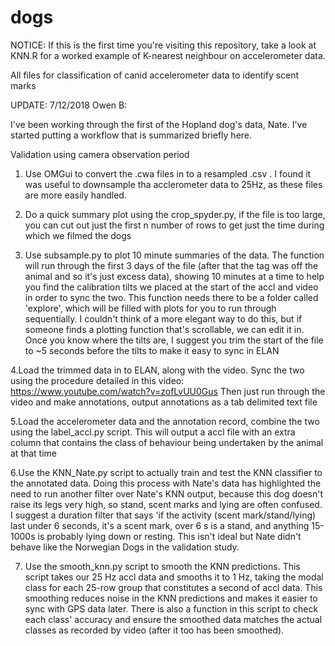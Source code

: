 # dogs
NOTICE: If this is the first time you're visiting this repository, take a look at KNN.R for a worked example of K-nearest neighbour on accelerometer data.

All files for classification of canid accelerometer data to identify scent marks

UPDATE: 7/12/2018
Owen B:

I've been working through the first of the Hopland dog's data, Nate. I've started putting a workflow that is summarized briefly here.

Validation using camera observation period

1. Use OMGui to convert the .cwa files in to a resampled .csv . I found it was useful to downsample tha acclerometer data to 25Hz, as these files are more easily handled.

2. Do a quick summary plot using the crop_spyder.py, if the file is too large, you can cut out just the first n number of rows to get just the time during which we filmed the dogs

3. Use subsample.py to plot 10 minute summaries of the data. The function will run through the first 3 days of the file (after that the tag was off the animal and so it's just excess data), showing 10 minutes at a time to help you find the calibration tilts we placed at the start of the accl and video in order to sync the two. This function needs there to be a folder called 'explore', which will be filled with plots for you to run through sequentially. I couldn't think of a more elegant way to do this, but if someone finds a plotting function that's scrollable, we can edit it in. Once you know where the tilts are, I suggest you trim the start of the file to ~5 seconds before the tilts to make it easy to sync in ELAN

4.Load the trimmed data in to ELAN, along with the video. Sync the two using the procedure detailed in this video: https://www.youtube.com/watch?v=zofLvUU0Gus
Then just run through the video and make annotations, output annotations as a tab delimited text file

5.Load the accelerometer data and the annotation record, combine the two using the label_accl.py script. This will output a accl file with an extra column that contains the class of behaviour being undertaken by the animal at that time

6.Use the KNN_Nate.py script to actually train and test the KNN classifier to the annotated data. Doing this process with Nate's data has highlighted the need to run another filter over Nate's KNN output, because this dog doesn't raise its legs very high, so stand, scent marks and lying are often confused. I suggest a duration filter that says 'if the activity (scent mark/stand/lying) last under 6 seconds, it's a scent mark, over 6 s is a stand, and anything 15-1000s is probably lying down or resting. This isn't ideal but Nate didn't behave like the Norwegian Dogs in the validation study.

7. Use the smooth_knn.py script to smooth the KNN predictions. This script takes our 25 Hz accl data and smooths it to 1 Hz, taking the modal class for each 25-row group that constitutes a second of accl data. This smoothing reduces noise in the KNN predictions and makes it easier to sync with GPS data later. There is also a function in this script to check each class' accuracy and ensure the smoothed data matches the actual classes as recorded by video (after it too has been smoothed).

